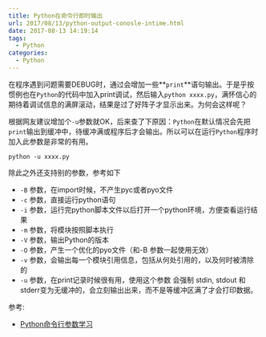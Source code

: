 ```yaml
---
title: Python在命令行即时输出
url: 2017/08/13/python-output-conosle-intime.html
date: 2017-08-13 14:19:14
tags:
  - Python
categories:
  - Python
---
```


在程序遇到问题需要DEBUG时，通过会增加一些**`print`**语句输出。于是乎按惯例也在`Python`的代码中加入print调试，然后输入`python xxxx.py`，满怀信心的期待着调试信息的满屏滚动，结果是过了好阵子才显示出来。为何会这样呢？

根据网友建议增加个`-u`参数就OK，后来查了下原因：`Python`在默认情况会先把`print`输出到缓冲中，待缓冲满或程序后才会输出。所以可以在运行`Python`程序时加入此参数是非常的有用。
<!--more-->

```
python -u xxxx.py
```

除此之外还支持别的参数，参考如下

- `-B` 参数，在import时候，不产生pyc或者pyo文件
- `-c` 参数，直接运行python语句
- `-i` 参数，运行完python脚本文件以后打开一个python环境，方便查看运行结果
- `-m` 参数，将模块按照脚本执行
- `-V` 参数，输出Python的版本
- `-O` 参数，产生一个优化的pyo文件（和-B 参数一起使用无效）
- `-v` 参数，会输出每一个模块引用信息，包括从何处引用的，以及何时被清除的
- `-u` 参数，在print记录时候很有用，使用这个参数 会强制 stdin, stdout 和 stderr变为无缓冲的，会立刻输出出来，而不是等缓冲区满了才会打印数据。

参考:

- [Python命令行参数学习](http://blog.163.com/weak_time/blog/static/25852809120169333247925/)